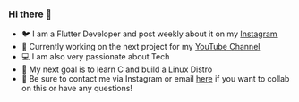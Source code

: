 ### Hi there 👋

<!--
**some-one-who-codez/some-one-who-codez** is a ✨ _special_ ✨ repository because its `README.md` (this file) appears on your GitHub profile.

Here are some ideas to get you started:

- 🔭 I’m currently working on ...
- 🌱 I’m currently learning ...
- 👯 I’m looking to collaborate on ...
- 🤔 I’m looking for help with ...
- 💬 Ask me about ...
- 📫 How to reach me: ...
- 😄 Pronouns: ...
- ⚡ Fun fact: ...
-->

- 🐦 I am a Flutter Developer and post weekly about it on my [Instagram](https://www.instagram.com/some.one.who.codez/)
- 🔭 Currently working on the next project for my [YouTube Channel](https://www.youtube.com/channel/UCgzDyB6FRT2sNhh0QhB7gtQ)
- 💻 I am also very passionate about Tech
- 🎯 My next goal is to learn C and build a Linux Distro
- 👯 Be sure to contact me via Instagram or email [here](mailto:tminustech1@gmail.com) if you want to collab on this or have any questions!
